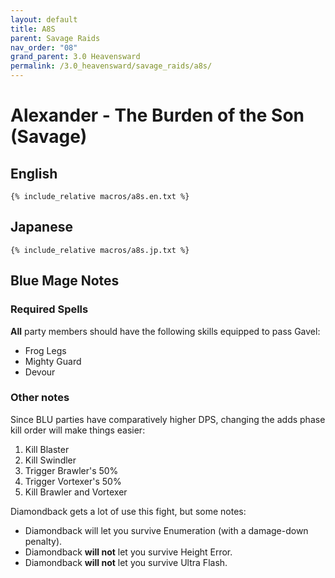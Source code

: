 ```yaml
---
layout: default
title: A8S
parent: Savage Raids
nav_order: "08"
grand_parent: 3.0 Heavensward
permalink: /3.0_heavensward/savage_raids/a8s/
---
```


# Alexander - The Burden of the Son (Savage)

## English
```
{% include_relative macros/a8s.en.txt %}
```

## Japanese
```
{% include_relative macros/a8s.jp.txt %}
```

## Blue Mage Notes

### Required Spells
**All** party members should have the following skills equipped to pass Gavel:

- Frog Legs
- Mighty Guard
- Devour

### Other notes

Since BLU parties have comparatively higher DPS, changing the adds phase kill order will make things easier:

1. Kill Blaster
2. Kill Swindler
3. Trigger Brawler's 50%
4. Trigger Vortexer's 50%
5. Kill Brawler and Vortexer

Diamondback gets a lot of use this fight, but some notes:

- Diamondback will let you survive Enumeration (with a damage-down penalty).
- Diamondback **will not** let you survive Height Error.
- Diamondback **will not** let you survive Ultra Flash.